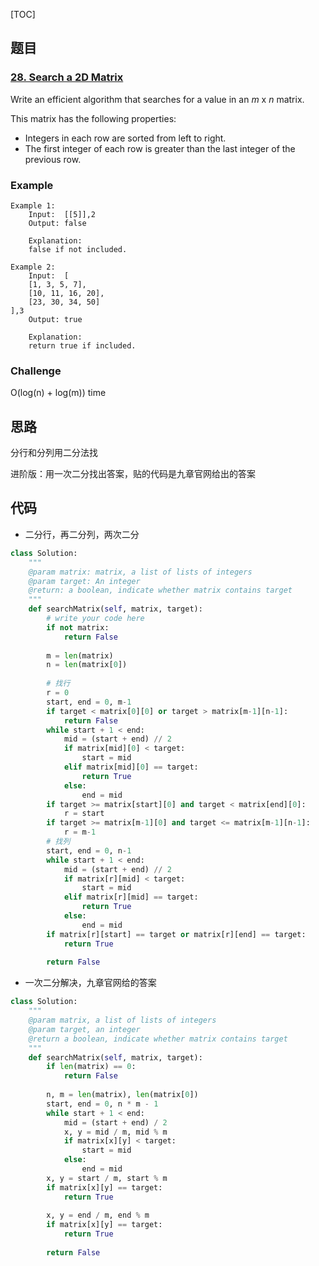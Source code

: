 [TOC]

## 题目

### [28. Search a 2D Matrix](https://www.lintcode.com/problem/search-a-2d-matrix/description)

Write an efficient algorithm that searches for a value in an *m* x *n* matrix.

This matrix has the following properties:

- Integers in each row are sorted from left to right.
- The first integer of each row is greater than the last integer of the previous row.

### Example

```
Example 1:
	Input:  [[5]],2
	Output: false
	
	Explanation: 
	false if not included.
	
Example 2:
	Input:  [
    [1, 3, 5, 7],
    [10, 11, 16, 20],
    [23, 30, 34, 50]
],3
	Output: true
	
	Explanation: 
	return true if included.
```

### Challenge

O(log(n) + log(m)) time

## 思路

分行和分列用二分法找

进阶版：用一次二分找出答案，贴的代码是九章官网给出的答案

## 代码

* 二分行，再二分列，两次二分

```python
class Solution:
    """
    @param matrix: matrix, a list of lists of integers
    @param target: An integer
    @return: a boolean, indicate whether matrix contains target
    """
    def searchMatrix(self, matrix, target):
        # write your code here
        if not matrix:
            return False
        
        m = len(matrix)
        n = len(matrix[0])
        
        # 找行
        r = 0
        start, end = 0, m-1
        if target < matrix[0][0] or target > matrix[m-1][n-1]:
            return False
        while start + 1 < end:
            mid = (start + end) // 2
            if matrix[mid][0] < target:
                start = mid
            elif matrix[mid][0] == target:
                return True
            else:
                end = mid
        if target >= matrix[start][0] and target < matrix[end][0]:
            r = start
        if target >= matrix[m-1][0] and target <= matrix[m-1][n-1]:
            r = m-1
        # 找列
        start, end = 0, n-1
        while start + 1 < end:
            mid = (start + end) // 2
            if matrix[r][mid] < target:
                start = mid
            elif matrix[r][mid] == target:
                return True
            else:
                end = mid
        if matrix[r][start] == target or matrix[r][end] == target:
            return True
                
        return False 
```

* 一次二分解决，九章官网给的答案

```python
class Solution:
    """
    @param matrix, a list of lists of integers
    @param target, an integer
    @return a boolean, indicate whether matrix contains target
    """
    def searchMatrix(self, matrix, target):
        if len(matrix) == 0:
            return False
            
        n, m = len(matrix), len(matrix[0])
        start, end = 0, n * m - 1
        while start + 1 < end:
            mid = (start + end) / 2
            x, y = mid / m, mid % m
            if matrix[x][y] < target:
                start = mid
            else:
                end = mid
        x, y = start / m, start % m
        if matrix[x][y] == target:
            return True
        
        x, y = end / m, end % m
        if matrix[x][y] == target:
            return True
        
        return False
```

